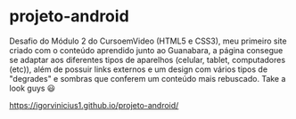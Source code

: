 # projeto-android
Desafio do Módulo 2 do CursoemVideo (HTML5 e CSS3), meu primeiro site criado com o conteúdo aprendido junto ao Guanabara, a página consegue se adaptar aos diferentes tipos de aparelhos (celular, tablet, computadores (etc)), além de possuir links externos e um design com vários tipos de "degrades" e sombras que conferem um conteúdo mais rebuscado. Take a look guys 😃

https://igorvinicius1.github.io/projeto-android/

